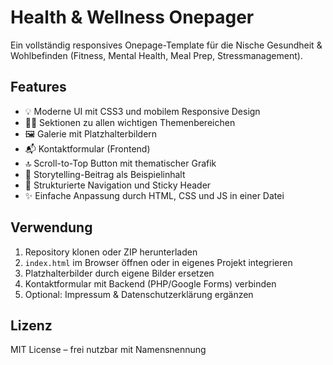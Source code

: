 # Health & Wellness Onepager

Ein vollständig responsives Onepage-Template für die Nische Gesundheit & Wohlbefinden (Fitness, Mental Health, Meal Prep, Stressmanagement).

## Features

- 💡 Moderne UI mit CSS3 und mobilem Responsive Design
- 🧘‍♀️ Sektionen zu allen wichtigen Themenbereichen
- 🖼️ Galerie mit Platzhalterbildern
- 📬 Kontaktformular (Frontend)
- 🔝 Scroll-to-Top Button mit thematischer Grafik
- 📖 Storytelling-Beitrag als Beispielinhalt
- 🧾 Strukturierte Navigation und Sticky Header
- ✨ Einfache Anpassung durch HTML, CSS und JS in einer Datei

## Verwendung

1. Repository klonen oder ZIP herunterladen
2. `index.html` im Browser öffnen oder in eigenes Projekt integrieren
3. Platzhalterbilder durch eigene Bilder ersetzen
4. Kontaktformular mit Backend (PHP/Google Forms) verbinden
5. Optional: Impressum & Datenschutzerklärung ergänzen

## Lizenz

MIT License – frei nutzbar mit Namensnennung
